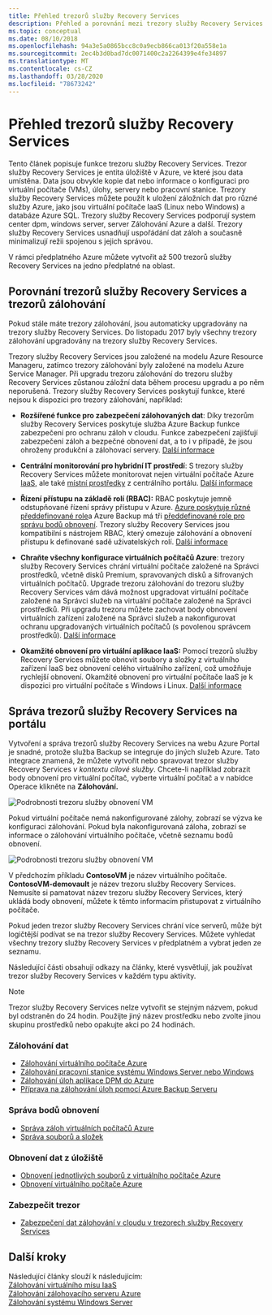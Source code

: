 ```yaml
---
title: Přehled trezorů služby Recovery Services
description: Přehled a porovnání mezi trezory služby Recovery Services a trezory Zálohování Azure.
ms.topic: conceptual
ms.date: 08/10/2018
ms.openlocfilehash: 94a3e5a0865bcc8c0a9ecb866ca013f20a558e1a
ms.sourcegitcommit: 2ec4b3d0bad7dc0071400c2a2264399e4fe34897
ms.translationtype: MT
ms.contentlocale: cs-CZ
ms.lasthandoff: 03/28/2020
ms.locfileid: "78673242"
---
```

# <a name="recovery-services-vaults-overview"></a>Přehled trezorů služby Recovery Services

Tento článek popisuje funkce trezoru služby Recovery Services. Trezor služby Recovery Services je entita úložiště v Azure, ve které jsou data umístěna. Data jsou obvykle kopie dat nebo informace o konfiguraci pro virtuální počítače (VMs), úlohy, servery nebo pracovní stanice. Trezory služby Recovery Services můžete použít k uložení záložních dat pro různé služby Azure, jako jsou virtuální počítače IaaS (Linux nebo Windows) a databáze Azure SQL. Trezory služby Recovery Services podporují system center dpm, windows server, server Zálohování Azure a další. Trezory služby Recovery Services usnadňují uspořádání dat záloh a současně minimalizují režii spojenou s jejich správou.

V rámci předplatného Azure můžete vytvořit až 500 trezorů služby Recovery Services na jedno předplatné na oblast.

## <a name="comparing-recovery-services-vaults-and-backup-vaults"></a>Porovnání trezorů služby Recovery Services a trezorů zálohování

Pokud stále máte trezory zálohování, jsou automaticky upgradovány na trezory služby Recovery Services. Do listopadu 2017 byly všechny trezory zálohování upgradovány na trezory služby Recovery Services.

Trezory služby Recovery Services jsou založené na modelu Azure Resource Manageru, zatímco trezory zálohování byly založené na modelu Azure Service Manager. Při upgradu trezoru zálohování do trezoru služby Recovery Services zůstanou záložní data během procesu upgradu a po něm neporušená. Trezory služby Recovery Services poskytují funkce, které nejsou k dispozici pro trezory zálohování, například:

- **Rozšířené funkce pro zabezpečení zálohovaných dat**: Díky trezorům služby Recovery Services poskytuje služba Azure Backup funkce zabezpečení pro ochranu záloh v cloudu. Funkce zabezpečení zajišťují zabezpečení záloh a bezpečné obnovení dat, a to i v případě, že jsou ohroženy produkční a zálohovací servery. [Další informace](backup-azure-security-feature.md)

- **Centrální monitorování pro hybridní IT prostředí**: S trezory služby Recovery Services můžete monitorovat nejen virtuální počítače Azure [IaaS,](backup-azure-manage-vms.md) ale také [místní prostředky](backup-azure-manage-windows-server.md#manage-backup-items) z centrálního portálu. [Další informace](https://azure.microsoft.com/blog/alerting-and-monitoring-for-azure-backup)

- **Řízení přístupu na základě rolí (RBAC):** RBAC poskytuje jemně odstupňované řízení správy přístupu v Azure. [Azure poskytuje různé předdefinované role](../role-based-access-control/built-in-roles.md)a Azure Backup má tři [předdefinované role pro správu bodů obnovení](backup-rbac-rs-vault.md). Trezory služby Recovery Services jsou kompatibilní s nástrojem RBAC, který omezuje zálohování a obnovení přístupu k definované sadě uživatelských rolí. [Další informace](backup-rbac-rs-vault.md)

- **Chraňte všechny konfigurace virtuálních počítačů Azure**: trezory služby Recovery Services chrání virtuální počítače založené na Správci prostředků, včetně disků Premium, spravovaných disků a šifrovaných virtuálních počítačů. Upgrade trezoru zálohování do trezoru služby Recovery Services vám dává možnost upgradovat virtuální počítače založené na Správci služeb na virtuální počítače založené na Správci prostředků. Při upgradu trezoru můžete zachovat body obnovení virtuálních zařízení založené na Správci služeb a nakonfigurovat ochranu upgradovaných virtuálních počítačů (s povolenou správcem prostředků). [Další informace](https://azure.microsoft.com/blog/azure-backup-recovery-services-vault-ga)

- **Okamžité obnovení pro virtuální aplikace IaaS:** Pomocí trezorů služby Recovery Services můžete obnovit soubory a složky z virtuálního zařízení IaaS bez obnovení celého virtuálního zařízení, což umožňuje rychlejší obnovení. Okamžité obnovení pro virtuální počítače IaaS je k dispozici pro virtuální počítače s Windows i Linux. [Další informace](backup-instant-restore-capability.md)

## <a name="managing-your-recovery-services-vaults-in-the-portal"></a>Správa trezorů služby Recovery Services na portálu

Vytvoření a správa trezorů služby Recovery Services na webu Azure Portal je snadné, protože služba Backup se integruje do jiných služeb Azure. Tato integrace znamená, že můžete vytvořit nebo spravovat trezor služby Recovery Services *v kontextu cílové služby*. Chcete-li například zobrazit body obnovení pro virtuální počítač, vyberte virtuální počítač a v nabídce Operace klikněte na **Zálohování.**

![Podrobnosti trezoru služby obnovení VM](./media/backup-azure-recovery-services-vault-overview/rs-vault-in-context-vm.png)

Pokud virtuální počítače nemá nakonfigurované zálohy, zobrazí se výzva ke konfiguraci zálohování. Pokud byla nakonfigurovaná záloha, zobrazí se informace o zálohování virtuálního počítače, včetně seznamu bodů obnovení.  

![Podrobnosti trezoru služby obnovení VM](./media/backup-azure-recovery-services-vault-overview/vm-recovery-point-list.png)

V předchozím příkladu **ContosoVM** je název virtuálního počítače. **ContosoVM-demovault** je název trezoru služby Recovery Services. Nemusíte si pamatovat název trezoru služby Recovery Services, který ukládá body obnovení, můžete k těmto informacím přistupovat z virtuálního počítače.  

Pokud jeden trezor služby Recovery Services chrání více serverů, může být logičtější podívat se na trezor služby Recovery Services. Můžete vyhledat všechny trezory služby Recovery Services v předplatném a vybrat jeden ze seznamu.

Následující části obsahují odkazy na články, které vysvětlují, jak používat trezor služby Recovery Services v každém typu aktivity.

> [!NOTE]
> Trezor služby Recovery Services nelze vytvořit se stejným názvem, pokud byl odstraněn do 24 hodin. Použijte jiný název prostředku nebo zvolte jinou skupinu prostředků nebo opakujte akci po 24 hodinách.

### <a name="back-up-data"></a>Zálohování dat

- [Zálohování virtuálního počítače Azure](backup-azure-vms-first-look-arm.md)
- [Zálohování pracovní stanice systému Windows Server nebo Windows](backup-try-azure-backup-in-10-mins.md)
- [Zálohování úloh aplikace DPM do Azure](backup-azure-dpm-introduction.md)
- [Příprava na zálohování úloh pomocí Azure Backup Serveru](backup-azure-microsoft-azure-backup.md)

### <a name="manage-recovery-points"></a>Správa bodů obnovení

- [Správa záloh virtuálních počítačů Azure](backup-azure-manage-vms.md)
- [Správa souborů a složek](backup-azure-manage-windows-server.md)

### <a name="restore-data-from-the-vault"></a>Obnovení dat z úložiště

- [Obnovení jednotlivých souborů z virtuálního počítače Azure](backup-azure-restore-files-from-vm.md)
- [Obnovení virtuálního počítače Azure](backup-azure-arm-restore-vms.md)

### <a name="secure-the-vault"></a>Zabezpečit trezor

- [Zabezpečení dat zálohování v cloudu v trezorech služby Recovery Services](backup-azure-security-feature.md)

## <a name="next-steps"></a>Další kroky

Následující články slouží k následujícím:</br>
[Zálohování virtuálního mísu IaaS](backup-azure-arm-vms-prepare.md)</br>
[Zálohování zálohovacího serveru Azure](backup-azure-microsoft-azure-backup.md)</br>
[Zálohování systému Windows Server](backup-windows-with-mars-agent.md)
